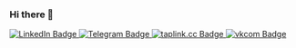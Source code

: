 ### Hi there 👋
<div id="badges">
  <a href="your-linkedin-URL">
    <img src="https://img.shields.io/badge/LinkedIn-blue?style=for-the-badge&logo=linkedin&logoColor=white" alt="LinkedIn Badge"/>
  </a>
  <a href="your-telegram-URL">
    <img src="https://img.shields.io/badge/telegram-red?style=for-the-badge&logo=telegram&logoColor=white" alt="Telegram Badge"/>
  </a>
  <a href="your-taplink.cc-URL">
    <img src="https://img.shields.io/badge/taplink.cc-blue?style=for-the-badge&logo=taplink.cc&logoColor=white" alt="taplink.cc Badge"/>
  </a>
  <a href="your-vkcom-URL">
    <img src="https://giphy.com/badge/vkcom-red?style=for-the-badge&logo=vkcom&logoColor=white" alt="vkcom Badge"/>
  </a>
</div>
<!--
**StanAtilovich/StanAtilovich** is a ✨ _special_ ✨ repository because its `README.md` (this file) appears on your GitHub profile.

Here are some ideas to get you started:

- 🔭 I’m currently working on ...
- 🌱 I’m currently learning ...
- 👯 I’m looking to collaborate on ...
- 🤔 I’m looking for help with ...
- 💬 Ask me about ...
- 📫 How to reach me: ...
- 😄 Pronouns: ...
- ⚡ Fun fact: ...
-->
